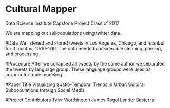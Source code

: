 # Cultural Mapper
Data Science Institute Capstone Project Class of 2017

We are mapping out subpopulations using twitter data.

#Data
We listened and stored tweets in Los Angeles, Chicago, and Istanbul for 3 months, 10/16-1/16. The data needed considerable cleaning, parsing, and processing. 

#Procedure
After we collapsed all tweets by the same author we separated the tweets by language group. These language groups were used as corpora for topic modeling.

#Paper Title
Visualizing Spatio-Temporal Trends in Urban Cultural Subpopulations through Social Media


#Project Contributors
Tyler Worthington
James Rogol
Lander Basterra
